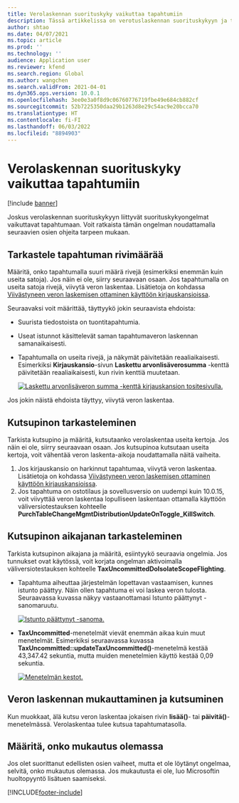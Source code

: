 ```yaml
---
title: Verolaskennan suorituskyky vaikuttaa tapahtumiin
description: Tässä artikkelissa on verotuslaskennan suorituskykyyn ja tapahtumiin liittyviä vianmääritystietoja.
author: shtao
ms.date: 04/07/2021
ms.topic: article
ms.prod: ''
ms.technology: ''
audience: Application user
ms.reviewer: kfend
ms.search.region: Global
ms.author: wangchen
ms.search.validFrom: 2021-04-01
ms.dyn365.ops.version: 10.0.1
ms.openlocfilehash: 3ee0e3a0f8d9c06760776719fbe49e684cb882cf
ms.sourcegitcommit: 52b7225350daa29b1263d8e29c54ac9e20bcca70
ms.translationtype: HT
ms.contentlocale: fi-FI
ms.lasthandoff: 06/03/2022
ms.locfileid: "8894903"
---
```

# <a name="tax-calculation-performance-affects-transactions"></a>Verolaskennan suorituskyky vaikuttaa tapahtumiin

[!include [banner](../includes/banner.md)]

Joskus verolaskennan suorituskykyyn liittyvät suorituskykyongelmat vaikuttavat tapahtumaan. Voit ratkaista tämän ongelman noudattamalla seuraavien osien ohjeita tarpeen mukaan.

## <a name="review-the-transaction-line-count"></a>Tarkastele tapahtuman rivimäärää

Määritä, onko tapahtumalla suuri määrä rivejä (esimerkiksi enemmän kuin useita satoja). Jos näin ei ole, siirry seuraavaan osaan. Jos tapahtumalla on useita satoja rivejä, viivytä veron laskentaa. Lisätietoja on kohdassa [Viivästyneen veron laskemisen ottaminen käyttöön kirjauskansioissa](enable-delayed-tax-calculation.md). 

Seuraavaksi voit määrittää, täyttyykö jokin seuraavista ehdoista:

- Suurista tiedostoista on tuontitapahtumia.
- Useat istunnot käsittelevät saman tapahtumaveron laskennan samanaikaisesti.
- Tapahtumalla on useita rivejä, ja näkymät päivitetään reaaliaikaisesti. Esimerkiksi **Kirjauskansio**-sivun **Laskettu arvonlisäverosumma** -kenttä päivitetään reaaliaikaisesti, kun rivin kenttiä muutetaan.

   [![Laskettu arvonlisäveron summa -kenttä kirjauskansion tositesivulla.](./media/tax-calculation-bad-performance-impacts-transaction-Picture1.png)](./media/tax-calculation-bad-performance-impacts-transaction-Picture1.png)

Jos jokin näistä ehdoista täyttyy, viivytä veron laskentaa.

## <a name="review-the-call-stack"></a>Kutsupinon tarkasteleminen

Tarkista kutsupino ja määritä, kutsutaanko verolaskentaa useita kertoja. Jos näin ei ole, siirry seuraavaan osaan. Jos kutsupinoa kutsutaan useita kertoja, voit vähentää veron laskenta-aikoja noudattamalla näitä vaiheita.

1. Jos kirjauskansio on harkinnut tapahtumaa, viivytä veron laskentaa. Lisätietoja on kohdassa [Viivästyneen veron laskemisen ottaminen käyttöön kirjauskansioissa](enable-delayed-tax-calculation.md).
2. Jos tapahtuma on ostotilaus ja sovellusversio on uudempi kuin 10.0.15, voit viivyttää veron laskentaa lopulliseen laskentaan ottamalla käyttöön väliversiotestauksen kohteelle **PurchTableChangeMgmtDistributionUpdateOnToggle_KillSwitch**.

## <a name="review-the-call-stack-timeline"></a>Kutsupinon aikajanan tarkasteleminen

Tarkista kutsupinon aikajana ja määritä, esiintyykö seuraavia ongelmia. Jos tunnukset ovat käytössä, voit korjata ongelman aktivoimalla väliversiotestauksen kohteelle **TaxUncommittedDoIsolateScopeFlighting**.

- Tapahtuma aiheuttaa järjestelmän lopettavan vastaamisen, kunnes istunto päättyy. Näin ollen tapahtuma ei voi laskea veron tulosta. Seuraavassa kuvassa näkyy vastaanottamasi Istunto päättynyt -sanomaruutu.

    [![Istunto päättynyt -sanoma.](./media/tax-calculation-bad-performance-impacts-transaction-Picture2.png)](./media/tax-calculation-bad-performance-impacts-transaction-Picture2.png)

- **TaxUncommitted**-menetelmät vievät enemmän aikaa kuin muut menetelmät. Esimerkiksi seuraavassa kuvassa **TaxUncommitted::updateTaxUncommitted()**-menetelmä kestää 43,347.42 sekuntia, mutta muiden menetelmien käyttö kestää 0,09 sekuntia.

    [![Menetelmän kestot.](./media/tax-calculation-bad-performance-impacts-transaction-Picture3.png)](./media/tax-calculation-bad-performance-impacts-transaction-Picture3.png)

## <a name="customizing-and-calling-tax-calculation"></a>Veron laskennan mukauttaminen ja kutsuminen

Kun muokkaat, älä kutsu veron laskentaa jokaisen rivin **lisää()**- tai **päivitä()**-menetelmässä. Verolaskentaa tulee kutsua tapahtumatasolla.

## <a name="determine-whether-customization-exists"></a>Määritä, onko mukautus olemassa

Jos olet suorittanut edellisten osien vaiheet, mutta et ole löytänyt ongelmaa, selvitä, onko mukautus olemassa. Jos mukautusta ei ole, luo Microsoftin huoltopyyntö lisätuen saamiseksi.

[!INCLUDE[footer-include](../../includes/footer-banner.md)]
